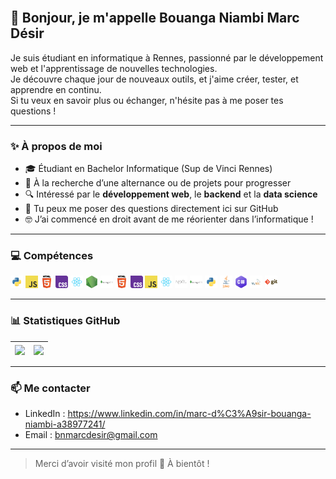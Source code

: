 

<br />

## 👋 Bonjour, je m'appelle Bouanga Niambi Marc Désir

Je suis étudiant en informatique à Rennes, passionné par le développement web et l'apprentissage de nouvelles technologies.  
Je découvre chaque jour de nouveaux outils, et j'aime créer, tester, et apprendre en continu.  
Si tu veux en savoir plus ou échanger, n'hésite pas à me poser tes questions !

---

### ✨ À propos de moi

- 🎓 Étudiant en Bachelor Informatique (Sup de Vinci Rennes)  
- 💼 À la recherche d’une alternance ou de projets pour progresser  
- 🔍 Intéressé par le **développement web**, le **backend** et la **data science**  
- 💬 Tu peux me poser des questions directement ici sur GitHub  
- 🤓 J’ai commencé en droit avant de me réorienter dans l’informatique !

---

### 💻 Compétences

<code><img height="20" alt="python" src="https://raw.githubusercontent.com/github/explore/master/topics/python/python.png"></code>
<code><img height="20" alt="javascript" src="https://raw.githubusercontent.com/github/explore/master/topics/javascript/javascript.png"></code>
<code><img height="20" alt="html5" src="https://raw.githubusercontent.com/github/explore/master/topics/html/html.png"></code>
<code><img height="20" alt="css3" src="https://raw.githubusercontent.com/github/explore/master/topics/css/css.png"></code>
<code><img height="20" alt="react" src="https://raw.githubusercontent.com/github/explore/master/topics/react/react.png"></code>
<code><img height="20" alt="nodejs" src="https://raw.githubusercontent.com/github/explore/master/topics/nodejs/nodejs.png"></code>
<code><img height="20" alt="mongodb" src="https://raw.githubusercontent.com/github/explore/master/topics/mongodb/mongodb.png"></code>
<code><img height="20" alt="html5" src="https://raw.githubusercontent.com/github/explore/master/topics/html/html.png"></code>
<code><img height="20" alt="css3" src="https://raw.githubusercontent.com/github/explore/master/topics/css/css.png"></code>
<code><img height="20" alt="javascript" src="https://raw.githubusercontent.com/github/explore/master/topics/javascript/javascript.png"></code>
<code><img height="20" alt="react" src="https://raw.githubusercontent.com/github/explore/master/topics/react/react.png"></code>
<code><img height="20" alt="nextjs" src="https://raw.githubusercontent.com/github/explore/master/topics/nextjs/nextjs.png"></code>
<code><img height="20" alt="mongodb" src="https://raw.githubusercontent.com/github/explore/master/topics/mongodb/mongodb.png"></code>
<code><img height="20" alt="python" src="https://raw.githubusercontent.com/github/explore/master/topics/python/python.png"></code>
<code><img height="20" alt="java" src="https://raw.githubusercontent.com/github/explore/master/topics/java/java.png"></code>
<code><img height="20" alt="csharp" src="https://raw.githubusercontent.com/github/explore/master/topics/csharp/csharp.png"></code>
<code><img height="20" alt="mysql" src="https://raw.githubusercontent.com/github/explore/master/topics/mysql/mysql.png"></code>
<code><img height="20" alt="git" src="https://raw.githubusercontent.com/github/explore/master/topics/git/git.png"></code>


---

### 📊 Statistiques GitHub

| <a href="https://github.com/Bouanga"><img align="center" src="https://github-readme-stats.vercel.app/api?username=Bouanga&show_icons=true&theme=dracula&hide_border=true" /></a> | <a href="https://github.com/Bouanga"><img align="center" src="https://github-readme-stats.vercel.app/api/top-langs/?username=Bouanga&layout=compact&theme=dracula&hide_border=true" /></a> |
| ------------- | ------------- |

---

### 📫 Me contacter

- LinkedIn : https://www.linkedin.com/in/marc-d%C3%A9sir-bouanga-niambi-a38977241/  
- Email : bnmarcdesir@gmail.com

---

> Merci d’avoir visité mon profil 🙌 À bientôt !
